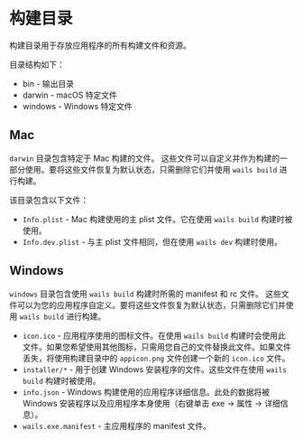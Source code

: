 # 构建目录

构建目录用于存放应用程序的所有构建文件和资源。

目录结构如下：

* bin - 输出目录
* darwin - macOS 特定文件
* windows - Windows 特定文件

## Mac

`darwin` 目录包含特定于 Mac 构建的文件。
这些文件可以自定义并作为构建的一部分使用。要将这些文件恢复为默认状态，只需删除它们并使用 `wails build` 进行构建。

该目录包含以下文件：

- `Info.plist` - Mac 构建使用的主 plist 文件。它在使用 `wails build` 构建时被使用。
- `Info.dev.plist` - 与主 plist 文件相同，但在使用 `wails dev` 构建时使用。

## Windows

`windows` 目录包含使用 `wails build` 构建时所需的 manifest 和 rc 文件。
这些文件可以为您的应用程序自定义。要将这些文件恢复为默认状态，只需删除它们并使用 `wails build` 进行构建。

- `icon.ico` - 应用程序使用的图标文件。在使用 `wails build` 构建时会使用此文件。如果您希望使用其他图标，只需用您自己的文件替换此文件。如果文件丢失，将使用构建目录中的 `appicon.png` 文件创建一个新的 `icon.ico` 文件。
- `installer/*` - 用于创建 Windows 安装程序的文件。这些文件在使用 `wails build` 构建时被使用。
- `info.json` - Windows 构建使用的应用程序详细信息。此处的数据将被 Windows 安装程序以及应用程序本身使用（右键单击 exe -> 属性 -> 详细信息）。
- `wails.exe.manifest` - 主应用程序的 manifest 文件。